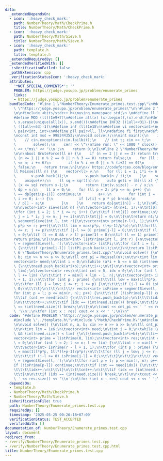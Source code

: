 ```yaml
---
data:
  _extendedDependsOn:
  - icon: ':heavy_check_mark:'
    path: NumberTheory/Math/CheckPrime.h
    title: NumberTheory/Math/CheckPrime.h
  - icon: ':heavy_check_mark:'
    path: NumberTheory/Math/Sieve.h
    title: NumberTheory/Math/Sieve.h
  - icon: ':heavy_check_mark:'
    path: template.h
    title: template.h
  _extendedRequiredBy: []
  _extendedVerifiedWith: []
  _isVerificationFailed: false
  _pathExtension: cpp
  _verificationStatusIcon: ':heavy_check_mark:'
  attributes:
    '*NOT_SPECIAL_COMMENTS*': ''
    PROBLEM: https://judge.yosupo.jp/problem/enumerate_primes
    links:
    - https://judge.yosupo.jp/problem/enumerate_primes
  bundledCode: "#line 1 \"NumberTheory/Enumerate_primes.test.cpp\"\n#define PROBLEM\
    \ \"https://judge.yosupo.jp/problem/enumerate_primes\"\n\n#line 2 \"template.h\"\
    \n\n#include <bits/stdc++.h>\nusing namespace std;\n \n#define ll long long\n\
    #define MOD (ll)(1e9+7)\n#define all(x) (x).begin(),(x).end()\n#define unique(x)\
    \ x.erase(unique(all(x)), x.end())\n#define INF32 ((1ull<<31)-1)\n#define INF64\
    \ ((1ull<<63)-1)\n#define inf (ll)1e18\n\n#define vi vector<int>\n#define pii\
    \ pair<int, int>\n#define pll pair<ll, ll>\n#define fi first\n#define se second\n\
    \nconst int mod = 998244353;\n\nvoid solve();\n\nint main(){\n    ios_base::sync_with_stdio(false);cin.tie(NULL);\n\
    \    // cin.exceptions(cin.failbit);\n    // int t; cin >> t;\n    // while(t--)\n\
    \        solve();\n    cerr << \"\\nTime run: \" << 1000 * clock() / CLOCKS_PER_SEC\
    \ << \"ms\" << '\\n';\n    return 0;\n}\n#line 2 \"NumberTheory/Math/CheckPrime.h\"\
    \n\n\nbool BruteForce(ll n) {\n    if (n == 2 || n == 3) return true;\n    if\
    \ (n <= 1 || n % 2 == 0 || n % 3 == 0) return false;\n    for (ll i = 5; i * i\
    \ <= n; i += 6)\n        if (n % i == 0 || n % (i+2) == 0)\n            return\
    \ false;\n    return true;\n}\n\n// https://codeforces.com/blog/entry/91632\n\
    ll Meissel(ll n) {\n    vector<ll> v;\n    for (ll i = 1; i*i <= n; i++) {\n \
    \       v.push_back(i);\n        v.push_back(n / i);\n    }\n    sort(all(v));\n\
    \    unique(v);\n    ll sq = sqrt(n);\n    auto geti = [&](ll x) {\n        if\
    \ (x <= sq) return x-1;\n        return (int)v.size() - n / x;\n    };\n    vector<ll>\
    \ dp = v;\n    ll a = 0;\n    for (ll p = 2; p*p <= n; p++) {\n        if (dp[geti(p)]\
    \ == dp[geti(p-1)]) continue;\n        a++;\n        for (int i = (int)v.size()-1;\
    \ i >= 0; i--) {\n            if (v[i] < p * p) break;\n            dp[i] -= dp[geti(v[i]\
    \ / p)] - a;\n        }\n    }\n    return dp[geti(n)] - 1;\n}\n#line 2 \"NumberTheory/Math/Sieve.h\"\
    \n\nvector<int> sieve(int n) {\n\tvector<int> nt(n+1, 1);\n\tnt[0] = nt[1] = 0;\n\
    \tfor (int i = 2; i * i <= n; i++) {\n\t\tif (!nt[i]) continue;\n\t\tfor (int\
    \ j = i * i; j <= n; j += i)\n\t\t\tnt[j] = 0;\n\t}\n\treturn nt;\n}\n\nvector<int>\
    \ segmentSieve(int l, int r){\n\tvector<int> prime(r-l+1, 1);\n\tfor(ll p = 2;\
    \ p*p <= r; p++){\n\t\tll lim = max(p*p, (l+p-1)/p*p);\n\t\tfor(ll j = lim; j\
    \ <= r; j += p)\n\t\t\tif (j-l >= 0) prime[j-l] = 0;\n\t}\n\tif (l == 0) prime[0]\
    \ = 0;\n\tif (l == 0 && r > l) prime[1] = 0;\n\tif (l == 1) prime[1-l] = 0;\n\t\
    return prime;\n}\n\nvector<int> listPrime(int l, int r) {\n\tvector<int> prime\
    \ = segmentSieve(l, r);\n\tvector<int> listPi;\n\tfor (int i = l; i <= r; i++)\
    \ {\n\t\tif (prime[i-l]) listPi.push_back(i);\n\t}\n\treturn listPi;\n}\n#line\
    \ 6 \"NumberTheory/Enumerate_primes.test.cpp\"\n\nvoid solve() {\n\tint n, a,\
    \ b; cin >> n >> a >> b;\n\tll cnt_pi = Meissel(n);\n\t\n\tint lim = 1e6;\n\t\
    vector<int> need;\n\tint i = 0;\n\twhile (a*i + b <= n && (int)need.size() < lim)\
    \ {\n\t\tneed.push_back(a*i+b);\n\t\ti++;\n\t}\n\n\tvector<int> prime = listPrime(0,\
    \ lim);\n\tvector<int> res;\n\tint cnt = 0, idx = 0;\n\tfor (int l = 2; l <= n;\
    \ l += lim) {\n\t\tint r = min(l + lim - 1, n);\n\t\tvector<int> isPrime(r - l\
    \ + 1, 1);\n\t\tfor (int p : prime) {\n\t\t\tll low = max(1ll*p*p, 1ll*(l+p-1)/p*p);\n\
    \t\t\tfor (ll j = low; j <= r; j += p) {\n\t\t\t\tif (j-l >= 0) isPrime[j-l] =\
    \ 0;\n\t\t\t}\n\t\t}\n\t\t// vector<int> isPrime = segmentSieve(l, r);\n\n\t\t\
    for (int p = l; p <= min(r, n); p++) {\n\t\t\tif (!isPrime[p-l]) continue;\n\t\
    \t\tif (cnt == need[idx]) {\n\t\t\t\tres.push_back(p);\n\t\t\t\tidx++;\n\t\t\t\
    }\n\t\t\tcnt++;\n\t\t\tif (idx == (int)need.size()) break;\n\t\t}\n\n\t\tif (idx\
    \ == (int)need.size()) break;\n\t}\n\n\tcout << cnt_pi << ' ' << res.size() <<\
    \ '\\n';\n\tfor (int x : res) cout << x << ' ';\n}\n"
  code: "#define PROBLEM \"https://judge.yosupo.jp/problem/enumerate_primes\"\n\n\
    #include \"../template.h\"\n#include \"Math/CheckPrime.h\"\n#include \"Math/Sieve.h\"\
    \n\nvoid solve() {\n\tint n, a, b; cin >> n >> a >> b;\n\tll cnt_pi = Meissel(n);\n\
    \t\n\tint lim = 1e6;\n\tvector<int> need;\n\tint i = 0;\n\twhile (a*i + b <= n\
    \ && (int)need.size() < lim) {\n\t\tneed.push_back(a*i+b);\n\t\ti++;\n\t}\n\n\t\
    vector<int> prime = listPrime(0, lim);\n\tvector<int> res;\n\tint cnt = 0, idx\
    \ = 0;\n\tfor (int l = 2; l <= n; l += lim) {\n\t\tint r = min(l + lim - 1, n);\n\
    \t\tvector<int> isPrime(r - l + 1, 1);\n\t\tfor (int p : prime) {\n\t\t\tll low\
    \ = max(1ll*p*p, 1ll*(l+p-1)/p*p);\n\t\t\tfor (ll j = low; j <= r; j += p) {\n\
    \t\t\t\tif (j-l >= 0) isPrime[j-l] = 0;\n\t\t\t}\n\t\t}\n\t\t// vector<int> isPrime\
    \ = segmentSieve(l, r);\n\n\t\tfor (int p = l; p <= min(r, n); p++) {\n\t\t\t\
    if (!isPrime[p-l]) continue;\n\t\t\tif (cnt == need[idx]) {\n\t\t\t\tres.push_back(p);\n\
    \t\t\t\tidx++;\n\t\t\t}\n\t\t\tcnt++;\n\t\t\tif (idx == (int)need.size()) break;\n\
    \t\t}\n\n\t\tif (idx == (int)need.size()) break;\n\t}\n\n\tcout << cnt_pi << '\
    \ ' << res.size() << '\\n';\n\tfor (int x : res) cout << x << ' ';\n}"
  dependsOn:
  - template.h
  - NumberTheory/Math/CheckPrime.h
  - NumberTheory/Math/Sieve.h
  isVerificationFile: true
  path: NumberTheory/Enumerate_primes.test.cpp
  requiredBy: []
  timestamp: '2025-05-25 00:26:18+07:00'
  verificationStatus: TEST_ACCEPTED
  verifiedWith: []
documentation_of: NumberTheory/Enumerate_primes.test.cpp
layout: document
redirect_from:
- /verify/NumberTheory/Enumerate_primes.test.cpp
- /verify/NumberTheory/Enumerate_primes.test.cpp.html
title: NumberTheory/Enumerate_primes.test.cpp
---
```

